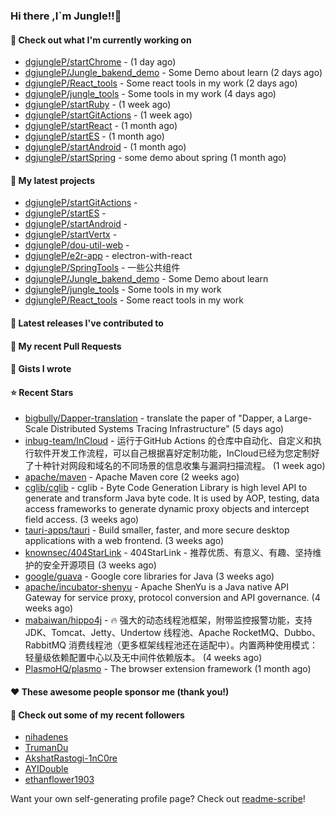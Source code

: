 ### Hi there ,I`m Jungle!!👋

#### 👷 Check out what I'm currently working on

- [dgjungleP/startChrome](https://github.com/dgjungleP/startChrome) -  (1 day ago)
- [dgjungleP/Jungle_bakend_demo](https://github.com/dgjungleP/Jungle_bakend_demo) - Some Demo about learn (2 days ago)
- [dgjungleP/React_tools](https://github.com/dgjungleP/React_tools) - Some react tools in my work (2 days ago)
- [dgjungleP/jungle_tools](https://github.com/dgjungleP/jungle_tools) - Some tools in my work (4 days ago)
- [dgjungleP/startRuby](https://github.com/dgjungleP/startRuby) -  (1 week ago)
- [dgjungleP/startGitActions](https://github.com/dgjungleP/startGitActions) -  (1 week ago)
- [dgjungleP/startReact](https://github.com/dgjungleP/startReact) -  (1 month ago)
- [dgjungleP/startES](https://github.com/dgjungleP/startES) -  (1 month ago)
- [dgjungleP/startAndroid](https://github.com/dgjungleP/startAndroid) -  (1 month ago)
- [dgjungleP/startSpring](https://github.com/dgjungleP/startSpring) - some demo about spring (1 month ago)

#### 🌱 My latest projects

- [dgjungleP/startGitActions](https://github.com/dgjungleP/startGitActions) - 
- [dgjungleP/startES](https://github.com/dgjungleP/startES) - 
- [dgjungleP/startAndroid](https://github.com/dgjungleP/startAndroid) - 
- [dgjungleP/startVertx](https://github.com/dgjungleP/startVertx) - 
- [dgjungleP/dou-util-web](https://github.com/dgjungleP/dou-util-web) - 
- [dgjungleP/e2r-app](https://github.com/dgjungleP/e2r-app) - electron-with-react
- [dgjungleP/SpringTools](https://github.com/dgjungleP/SpringTools) - 一些公共组件
- [dgjungleP/Jungle_bakend_demo](https://github.com/dgjungleP/Jungle_bakend_demo) - Some Demo about learn
- [dgjungleP/jungle_tools](https://github.com/dgjungleP/jungle_tools) - Some tools in my work
- [dgjungleP/React_tools](https://github.com/dgjungleP/React_tools) - Some react tools in my work

#### 🔭 Latest releases I've contributed to


#### 🔨 My recent Pull Requests



#### 📓 Gists I wrote


#### ⭐ Recent Stars

- [bigbully/Dapper-translation](https://github.com/bigbully/Dapper-translation) - translate the paper of &#34;Dapper, a Large-Scale Distributed Systems Tracing Infrastructure&#34; (5 days ago)
- [inbug-team/InCloud](https://github.com/inbug-team/InCloud) - 运行于GitHub Actions 的仓库中自动化、自定义和执行软件开发工作流程，可以自己根据喜好定制功能，InCloud已经为您定制好了十种针对网段和域名的不同场景的信息收集与漏洞扫描流程。 (1 week ago)
- [apache/maven](https://github.com/apache/maven) - Apache Maven core (2 weeks ago)
- [cglib/cglib](https://github.com/cglib/cglib) - cglib - Byte Code Generation Library is high level API to generate and transform Java byte code. It is used by AOP, testing, data access frameworks to generate dynamic proxy objects and intercept field access. (3 weeks ago)
- [tauri-apps/tauri](https://github.com/tauri-apps/tauri) - Build smaller, faster, and more secure desktop applications with a web frontend. (3 weeks ago)
- [knownsec/404StarLink](https://github.com/knownsec/404StarLink) - 404StarLink - 推荐优质、有意义、有趣、坚持维护的安全开源项目 (3 weeks ago)
- [google/guava](https://github.com/google/guava) - Google core libraries for Java (3 weeks ago)
- [apache/incubator-shenyu](https://github.com/apache/incubator-shenyu) - Apache ShenYu is a Java native API Gateway for service proxy, protocol conversion and API governance. (4 weeks ago)
- [mabaiwan/hippo4j](https://github.com/mabaiwan/hippo4j) - 🔥 强大的动态线程池框架，附带监控报警功能，支持 JDK、Tomcat、Jetty、Undertow 线程池、Apache RocketMQ、Dubbo、RabbitMQ 消费线程池（更多框架线程池还在适配中）。内置两种使用模式：轻量级依赖配置中心以及无中间件依赖版本。 (4 weeks ago)
- [PlasmoHQ/plasmo](https://github.com/PlasmoHQ/plasmo) - The browser extension framework (1 month ago)

#### ❤️ These awesome people sponsor me (thank you!)


#### 👯 Check out some of my recent followers

- [nihadenes](https://github.com/nihadenes)
- [TrumanDu](https://github.com/TrumanDu)
- [AkshatRastogi-1nC0re](https://github.com/AkshatRastogi-1nC0re)
- [AYIDouble](https://github.com/AYIDouble)
- [ethanflower1903](https://github.com/ethanflower1903)

Want your own self-generating profile page? Check out [readme-scribe](https://github.com/muesli/readme-scribe)!
